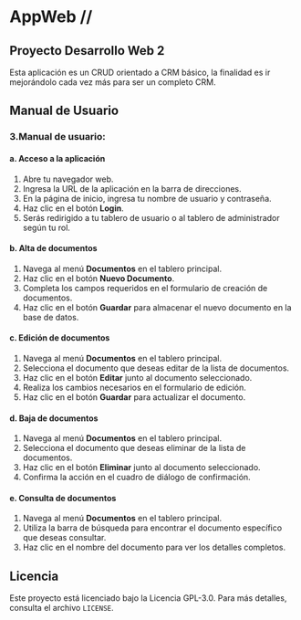 # AppWeb //

## Proyecto Desarrollo Web 2

Esta aplicación es un CRUD orientado a CRM básico, la finalidad es ir mejorándolo cada vez más para ser un completo CRM.

## Manual de Usuario

### 3.Manual de usuario:

#### a. Acceso a la aplicación

1. Abre tu navegador web.
2. Ingresa la URL de la aplicación en la barra de direcciones.
3. En la página de inicio, ingresa tu nombre de usuario y contraseña.
4. Haz clic en el botón **Login**.
5. Serás redirigido a tu tablero de usuario o al tablero de administrador según tu rol.

#### b. Alta de documentos

1. Navega al menú **Documentos** en el tablero principal.
2. Haz clic en el botón **Nuevo Documento**.
3. Completa los campos requeridos en el formulario de creación de documentos.
4. Haz clic en el botón **Guardar** para almacenar el nuevo documento en la base de datos.

#### c. Edición de documentos

1. Navega al menú **Documentos** en el tablero principal.
2. Selecciona el documento que deseas editar de la lista de documentos.
3. Haz clic en el botón **Editar** junto al documento seleccionado.
4. Realiza los cambios necesarios en el formulario de edición.
5. Haz clic en el botón **Guardar** para actualizar el documento.

#### d. Baja de documentos

1. Navega al menú **Documentos** en el tablero principal.
2. Selecciona el documento que deseas eliminar de la lista de documentos.
3. Haz clic en el botón **Eliminar** junto al documento seleccionado.
4. Confirma la acción en el cuadro de diálogo de confirmación.

#### e. Consulta de documentos

1. Navega al menú **Documentos** en el tablero principal.
2. Utiliza la barra de búsqueda para encontrar el documento específico que deseas consultar.
3. Haz clic en el nombre del documento para ver los detalles completos.

## Licencia

Este proyecto está licenciado bajo la Licencia GPL-3.0. Para más detalles, consulta el archivo `LICENSE`.

